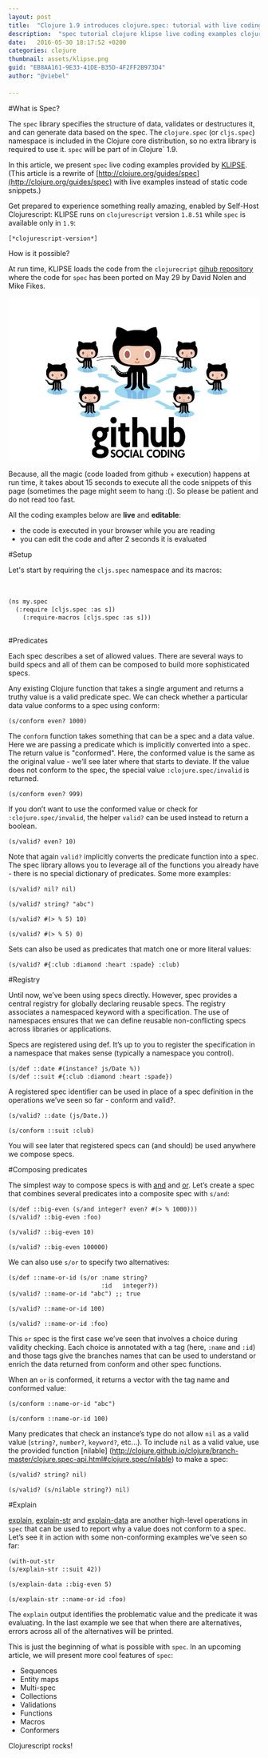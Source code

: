 ```yaml
---
layout: post
title:  "Clojure 1.9 introduces clojure.spec: tutorial with live coding examples #cljklipse @viebel"
description:  "spec tutorial clojure klipse live coding examples clojurescript cljs"
date:   2016-05-30 18:17:52 +0200
categories: clojure
thumbnail: assets/klipse.png
guid: "EB8AA161-9E33-41DE-B35D-4F2FF2B973D4"
author: "@viebel"

---
```


#What is Spec?

The `spec` library specifies the structure of data, validates or destructures it, and can generate data based on the spec. The `clojure.spec` (or `cljs.spec`) namespace is included in the Clojure core distribution, so no extra library is required to use it. `spec` will be part of in Clojure` 1.9.


In this article, we present `spec` live coding examples provided by [KLIPSE][app-url]. (This article is a rewrite of [http://clojure.org/guides/spec](http://clojure.org/guides/spec) with live examples instead of static code snippets.)

Get prepared to experience something really amazing, enabled by Self-Host Clojurescript: KLIPSE runs on `clojurescript` version `1.8.51` while `spec` is available only in `1.9`:

~~~klipse
[*clojurescript-version*]
~~~

How is it possible?

At run time, KLIPSE loads the code from the `clojurecript` [gihub repository](https://github.com/clojure/clojurescript/commits/master) where the code for `spec` has been ported on May 29 by David Nolen and Mike Fikes.

![Github](/assets/github.jpg)

Because, all the magic (code loaded from github + execution) happens at run time, it takes about 15 seconds to execute all the code snippets of this page (sometimes the page might seem to hang :(). So please be patient and do not read too fast.


All the coding examples below are **live** and **editable**:

- the code is executed in your browser while you are reading
- you can edit the code and after 2 seconds it is evaluated

#Setup

Let's start by requiring the `cljs.spec` namespace and its macros:

<pre class="language-klipse"  src-paths="http://app.klipse.tech/fig/js,clojurescript">
<code>

(ns my.spec
  (:require [cljs.spec :as s])
    (:require-macros [cljs.spec :as s]))

</code></pre>



#Predicates

Each spec describes a set of allowed values. There are several ways to build specs and all of them can be composed to build more sophisticated specs.

Any existing Clojure function that takes a single argument and returns a truthy value is a valid predicate spec. We can check whether a particular data value conforms to a spec using conform:

~~~klipse
(s/conform even? 1000)
~~~

The `conform` function takes something that can be a spec and a data value. Here we are passing a predicate which is implicitly converted into a spec. The return value is "conformed". Here, the conformed value is the same as the original value - we’ll see later where that starts to deviate. If the value does not conform to the spec, the special value `:clojure.spec/invalid` is returned.

~~~klipse
(s/conform even? 999)
~~~

If you don’t want to use the conformed value or check for `:clojure.spec/invalid`, the helper `valid?` can be used instead to return a boolean.

~~~klipse
(s/valid? even? 10)
~~~

Note that again `valid?` implicitly converts the predicate function into a spec. The spec library allows you to leverage all of the functions you already have - there is no special dictionary of predicates. Some more examples:

~~~klipse
(s/valid? nil? nil)
~~~

~~~klipse
(s/valid? string? "abc")
~~~

~~~klipse
(s/valid? #(> % 5) 10)
~~~

~~~klipse
(s/valid? #(> % 5) 0)
~~~

Sets can also be used as predicates that match one or more literal values:

~~~klipse
(s/valid? #{:club :diamond :heart :spade} :club) 
~~~

#Registry

Until now, we’ve been using specs directly. However, spec provides a central registry for globally declaring reusable specs. The registry associates a namespaced keyword with a specification. The use of namespaces ensures that we can define reusable non-conflicting specs across libraries or applications.

Specs are registered using def. It’s up to you to register the specification in a namespace that makes sense (typically a namespace you control).

~~~klipse
(s/def ::date #(instance? js/Date %))
(s/def ::suit #{:club :diamond :heart :spade})
~~~

A registered spec identifier can be used in place of a spec definition in the operations we’ve seen so far - conform and valid?.

~~~klipse
(s/valid? ::date (js/Date.))
~~~

~~~klipse
(s/conform ::suit :club)
~~~

You will see later that registered specs can (and should) be used anywhere we compose specs.

#Composing predicates

The simplest way to compose specs is with [and](http://clojure.github.io/clojure/branch-master/clojure.spec-api.html#clojure.spec/and) and [or](http://clojure.github.io/clojure/branch-master/clojure.spec-api.html#clojure.spec/or). Let’s create a spec that combines several predicates into a composite spec with `s/and`:

~~~klipse
(s/def ::big-even (s/and integer? even? #(> % 1000)))
(s/valid? ::big-even :foo)
~~~

~~~klipse
(s/valid? ::big-even 10)
~~~

~~~klipse
(s/valid? ::big-even 100000)
~~~

We can also use `s/or` to specify two alternatives:

~~~klipse
(s/def ::name-or-id (s/or :name string?
                          :id   integer?))
(s/valid? ::name-or-id "abc") ;; true
~~~

~~~klipse
(s/valid? ::name-or-id 100)
~~~

~~~klipse
(s/valid? ::name-or-id :foo) 
~~~


This `or` spec is the first case we’ve seen that involves a choice during validity checking. Each choice is annotated with a tag (here, `:name` and `:id`) and those tags give the branches names that can be used to understand or enrich the data returned from conform and other spec functions.

When an `or` is conformed, it returns a vector with the tag name and conformed value:

~~~klipse
(s/conform ::name-or-id "abc")
~~~

~~~klipse
(s/conform ::name-or-id 100)
~~~

Many predicates that check an instance’s type do not allow `nil` as a valid value (`string?`, `number?`, `keyword?`, etc...). To include `nil` as a valid value, use the provided function [nilable] (http://clojure.github.io/clojure/branch-master/clojure.spec-api.html#clojure.spec/nilable) to make a spec:

~~~klipse
(s/valid? string? nil)
~~~

~~~klipse
(s/valid? (s/nilable string?) nil)
~~~

#Explain

[explain](http://clojure.github.io/clojure/branch-master/clojure.spec-api.html#clojure.spec/explain), [explain-str](http://clojure.github.io/clojure/branch-master/clojure.spec-api.html#clojure.spec/explain-str) and [explain-data](http://clojure.github.io/clojure/branch-master/clojure.spec-api.html#clojure.spec/explain-data) are another high-level operations in `spec` that can be used to report why a value does not conform to a spec. Let’s see it in action with some non-conforming examples we've seen so far:

~~~klipse
(with-out-str
(s/explain-str ::suit 42))
~~~

~~~klipse
(s/explain-data ::big-even 5)
~~~

~~~klipse
(s/explain-str ::name-or-id :foo)
~~~


The `explain` output identifies the problematic value and the predicate it was evaluating. In the last example we see that when there are alternatives, errors across all of the alternatives will be printed.

This is just the beginning of what is possible with `spec`. In an upcoming article, we will present more cool features of `spec`:

- Sequences
- Entity maps
- Multi-spec
- Collections
- Validations
- Functions
- Macros
- Conformers


Clojurescript rocks!

[app-url]: http://app.klipse.tech?blog=klipse

